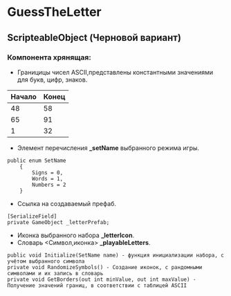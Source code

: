 # GuessTheLetter
## ScripteableObject (Черновой вариант)
### Компонента хрянящая:
* Границицы чисел ASCII,представлены константными значениями для букв, цифр, знаков.

| Начало | Конец |
|--------|-------|
| 48     | 58    |
| 65     | 91     |
| 1      | 32     |
* Элемент перечисления **_setName** выбранного режима игры.
```
public enum SetName
    {
        Signs = 0,
        Words = 1,
        Numbers = 2
    }
```
* Ссылка на создаваемый префаб.
```
[SerializeField] 
private GameObject _letterPrefab;
```
* Иконка выбранного набора **_letterIcon**.
* Словарь <Символ,иконка> **_playableLetters**.
```
public void Initialize(SetName name) - функция инициализации набора, с учётом выбранного символа
private void RandomizeSymbols() - Создание иконок, с рандомными символами и их запись в словарь
private void GetBorders(out int minValue, out int maxValue) - Получение значений границ, в соответствии с таблицей ASCII
```